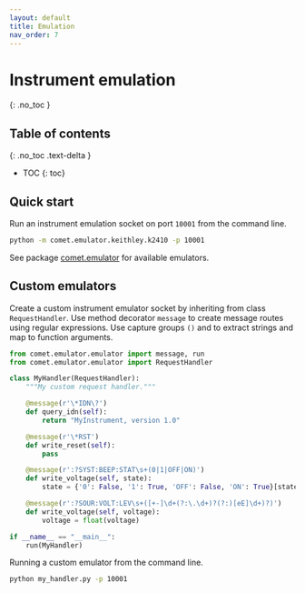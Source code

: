 ```yaml
---
layout: default
title: Emulation
nav_order: 7
---
```


# Instrument emulation
{: .no_toc }

## Table of contents
{: .no_toc .text-delta }

* TOC
{: toc}

## Quick start

Run an instrument emulation socket on port `10001` from the command line.

```bash
python -m comet.emulator.keithley.k2410 -p 10001
```

See package [comet.emulator](https://github.com/hephy-dd/comet/tree/master/comet/emulator) for available emulators.

## Custom emulators

Create a custom instrument emulator socket by inheriting from class
`RequestHandler`. Use method decorator `message` to create message routes using
regular expressions. Use capture groups `()` and to extract strings and map to
function arguments.

```python
from comet.emulator.emulator import message, run
from comet.emulator.emulator import RequestHandler

class MyHandler(RequestHandler):
    """My custom request handler."""

    @message(r'\*IDN\?')
    def query_idn(self):
        return "MyInstrument, version 1.0"

    @message(r'\*RST')
    def write_reset(self):
        pass

    @message(r':?SYST:BEEP:STAT\s+(0|1|OFF|ON)')
    def write_voltage(self, state):
        state = {'0': False, '1': True, 'OFF': False, 'ON': True}[state]

    @message(r':?SOUR:VOLT:LEV\s+([+-]\d+(?:\.\d+)?(?:)[eE]\d+)?)')
    def write_voltage(self, voltage):
        voltage = float(voltage)

if __name__ == "__main__":
    run(MyHandler)
```

Running a custom emulator from the command line.

```bash
python my_handler.py -p 10001
```
